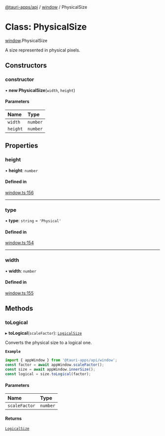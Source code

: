 [@tauri-apps/api](../README.md) / [window](../modules/window.md) / PhysicalSize

# Class: PhysicalSize

[window](../modules/window.md).PhysicalSize

A size represented in physical pixels.

## Constructors

### constructor

• **new PhysicalSize**(`width`, `height`)

#### Parameters

| Name | Type |
| :------ | :------ |
| `width` | `number` |
| `height` | `number` |

## Properties

### height

• **height**: `number`

#### Defined in

[window.ts:156](https://github.com/tauri-apps/tauri/blob/35b5378/tooling/api/src/window.ts#L156)

___

### type

• **type**: `string` = `'Physical'`

#### Defined in

[window.ts:154](https://github.com/tauri-apps/tauri/blob/35b5378/tooling/api/src/window.ts#L154)

___

### width

• **width**: `number`

#### Defined in

[window.ts:155](https://github.com/tauri-apps/tauri/blob/35b5378/tooling/api/src/window.ts#L155)

## Methods

### toLogical

▸ **toLogical**(`scaleFactor`): [`LogicalSize`](window.LogicalSize.md)

Converts the physical size to a logical one.

**`Example`**

 ```typescript
import { appWindow } from '@tauri-apps/api/window';
const factor = await appWindow.scaleFactor();
const size = await appWindow.innerSize();
const logical = size.toLogical(factor);
```

#### Parameters

| Name | Type |
| :------ | :------ |
| `scaleFactor` | `number` |

#### Returns

[`LogicalSize`](window.LogicalSize.md)
